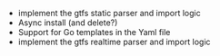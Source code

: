 - implement the gtfs static parser and import logic
- Async install (and delete?)
- Support for Go templates in the Yaml file
- implement the gtfs realtime parser and import logic

